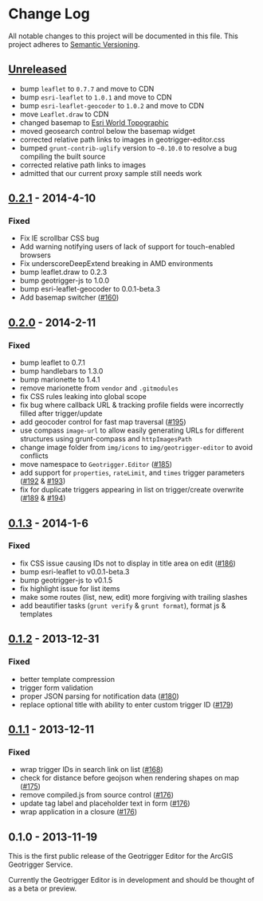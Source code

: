 # Change Log
All notable changes to this project will be documented in this file.
This project adheres to [Semantic Versioning](http://semver.org/).

## [Unreleased]

* bump `leaflet` to `0.7.7` and move to CDN
* bump `esri-leaflet` to `1.0.1` and move to CDN
* bump `esri-leaflet-geocoder` to `1.0.2` and move to CDN
* move `Leaflet.draw` to CDN
* changed basemap to [Esri World Topographic](http://www.arcgis.com/home/item.html?id=30e5fe3149c34df1ba922e6f5bbf808f)
* moved geosearch control below the basemap widget
* corrected relative path links to images in geotrigger-editor.css
* bumped `grunt-contrib-uglify` version to `~0.10.0` to resolve a bug compiling the built source
* corrected relative path links to images
* admitted that our current proxy sample still needs work

## [0.2.1] - 2014-4-10
### Fixed
* Fix IE scrollbar CSS bug
* Add warning notifying users of lack of support for touch-enabled browsers
* Fix underscoreDeepExtend breaking in AMD environments
* bump leaflet.draw to 0.2.3
* bump geotrigger-js to 1.0.0
* bump esri-leaflet-geocoder to 0.0.1-beta.3
* Add basemap switcher ([#160](https://github.com/Esri/geotrigger-editor/issues/160))

## [0.2.0] - 2014-2-11
### Fixed
* bump leaflet to 0.7.1
* bump handlebars to 1.3.0
* bump marionette to 1.4.1
* remove marionette from `vendor` and `.gitmodules`
* fix CSS rules leaking into global scope
* fix bug where callback URL & tracking profile fields were incorrectly filled after trigger/update
* add geocoder control for fast map traversal ([#195](https://github.com/Esri/geotrigger-editor/issues/195))
* use compass `image-url` to allow easily generating URLs for different structures using grunt-compass and `httpImagesPath`
* change image folder from `img/icons` to `img/geotrigger-editor` to avoid conflicts
* move namespace to `Geotrigger.Editor` ([#185](https://github.com/Esri/geotrigger-editor/issues/185))
* add support for `properties`, `rateLimit`, and `times` trigger parameters ([#192](https://github.com/Esri/geotrigger-editor/issues/192) & [#193](https://github.com/Esri/geotrigger-editor/issues/193))
* fix for duplicate triggers appearing in list on trigger/create overwrite ([#189](https://github.com/Esri/geotrigger-editor/issues/189) & [#194](https://github.com/Esri/geotrigger-editor/issues/194))

## [0.1.3] - 2014-1-6
### Fixed
* fix CSS issue causing IDs not to display in title area on edit ([#186](https://github.com/Esri/geotrigger-editor/issues/186))
* bump esri-leaflet to v0.0.1-beta.3
* bump geotrigger-js to v0.1.5
* fix highlight issue for list items
* make some routes (list, new, edit) more forgiving with trailing slashes
* add beautifier tasks (`grunt verify` & `grunt format`), format js & templates

## [0.1.2] - 2013-12-31
### Fixed
* better template compression
* trigger form validation
* proper JSON parsing for notification data ([#180](https://github.com/Esri/geotrigger-editor/issues/180))
* replace optional title with ability to enter custom trigger ID ([#179](https://github.com/Esri/geotrigger-editor/issues/179))

## [0.1.1] - 2013-12-11
### Fixed
* wrap trigger IDs in search link on list ([#168](https://github.com/Esri/geotrigger-editor/issues/168))
* check for distance before geojson when rendering shapes on map ([#175](https://github.com/Esri/geotrigger-editor/pull/175))
* remove compiled.js from source control ([#176](https://github.com/Esri/geotrigger-editor/pull/176))
* update tag label and placeholder text in form ([#176](https://github.com/Esri/geotrigger-editor/pull/176))
* wrap application in a closure ([#176](https://github.com/Esri/geotrigger-editor/pull/176))

## 0.1.0 - 2013-11-19

This is the first public release of the Geotrigger Editor for the ArcGIS Geotrigger Service.

Currently the Geotrigger Editor is in development and should be thought of as a beta or preview.

[Unreleased]: https://github.com/Esri/geotrigger-editor/compare/v0.2.1...HEAD
[0.2.1]: https://github.com/Esri/geotrigger-editor/compare/v0.2.0...v0.2.1
[0.2.0]: https://github.com/Esri/geotrigger-editor/compare/v0.1.3...v0.2.0
[0.1.3]: https://github.com/Esri/geotrigger-editor/compare/v0.1.2...v0.1.3
[0.1.2]: https://github.com/Esri/geotrigger-editor/compare/v0.1.1...v0.1.2
[0.1.1]: https://github.com/Esri/geotrigger-editor/compare/v0.1.0...v0.1.1
